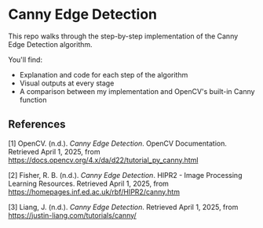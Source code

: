 # Canny Edge Detection

This repo walks through the step-by-step implementation of the Canny Edge Detection algorithm.

You'll find:
- Explanation and code for each step of the algorithm  
- Visual outputs at every stage   
- A comparison between my implementation and OpenCV's built-in Canny function  


## References

[1] OpenCV. (n.d.). *Canny Edge Detection*. OpenCV Documentation. Retrieved April 1, 2025, from https://docs.opencv.org/4.x/da/d22/tutorial_py_canny.html

[2] Fisher, R. B. (n.d.). *Canny Edge Detection*. HIPR2 - Image Processing Learning Resources. Retrieved April 1, 2025, from https://homepages.inf.ed.ac.uk/rbf/HIPR2/canny.htm

[3] Liang, J. (n.d.). *Canny Edge Detection*. Retrieved April 1, 2025, from https://justin-liang.com/tutorials/canny/

